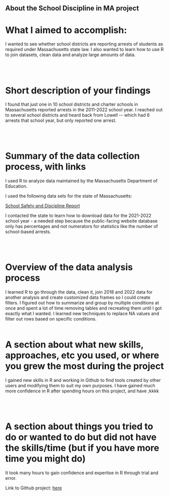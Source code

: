  <!-- GETTING STARTED -->
## About the School Discipline in MA project

<h1>What I aimed to accomplish:</h1>

<p>I wanted to see whether school districts are reporting arrests of students as required under Massachusetts state law. I also wanted to learn how to use R to join datasets, clean data and analyze large amounts of data. </p>

<br>
<br>
<h1>Short description of your findings</h1>
<p> I found that just one in 10 school districts and charter schools in Massachusetts reported arrests in the 2011-2022 school year. I reached out to several school districts and heard back from Lowell -- which had 6 arrests that school year, but only reported one arrest. </p>

<br>
<br>
<h1>Summary of the data collection process, with links</h1>
<p> I used R to analyze data maintained by the Massachusetts Department of Education.  </a> </p>
<p> I used the following data sets for the state of Massachusetts:</p>

<p><a href="https://www.doe.mass.edu/infoservices/data/ssdr/default.html">School Safety and Discipline Report </a></p>

<p> I contacted the state to learn how to download data for the 2021-2022 school year - a needed step because the public-facing website database only has percentages and not numerators for statistics like the number of school-based arrests. </p>

<br>
<br>
<h1>Overview of the data analysis process</h1>
<p>I learned R to go through the data, clean it, join 2018 and 2022 data for another analysis and create customized data frames so I could create filters. I figured out how to summarize and group by multiple conditions at once and spent a lot of time removing tables and recreating them until I got exactly what I wanted. I learned new techniques to replace NA values and filter out rows based on specific conditions. 

<br>
<br>
<h1>A section about what new skills, approaches, etc you used, or where you grew the most during the project</h1>
<p> I gained new skills in R and working in Github to find tools created by other users and modifying them to suit my own purposes. I have gained much more confidence in R after spending hours on this project, and have ;kkkk </p>

<br>
<br>
<h1>A section about things you tried to do or wanted to do but did not have the skills/time (but if you have more time you might do)</h1>
<p> It took many hours to gain confidence and expertise in R through trial and error. 
</p>


<p>Link to Github project: <a href="https://reportermarina.github.io/project3-schools/">here</a></p>
